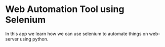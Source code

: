 # Web Automation Tool using Selenium

In this app we learn how we can use selenium to automate things on web-server using python.